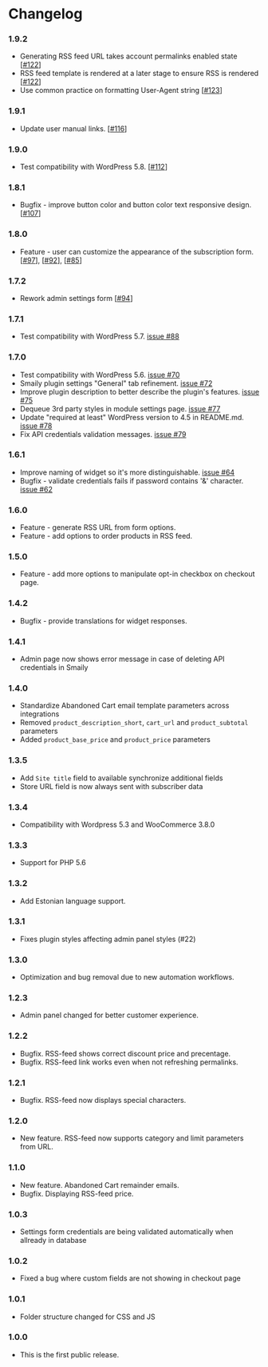 # Changelog

### 1.9.2
- Generating RSS feed URL takes account permalinks enabled state [[#122](https://github.com/sendsmaily/smaily-woocommerce-plugin/pull/122)]
- RSS feed template is rendered at a later stage to ensure RSS is rendered [[#122](https://github.com/sendsmaily/smaily-woocommerce-plugin/pull/122)]
- Use common practice on formatting User-Agent string [[#123](https://github.com/sendsmaily/smaily-woocommerce-plugin/pull/123)]

### 1.9.1
- Update user manual links. [[#116](https://github.com/sendsmaily/smaily-woocommerce-plugin/pull/116)]

### 1.9.0
- Test compatibility with WordPress 5.8. [[#112](https://github.com/sendsmaily/smaily-woocommerce-plugin/pull/112)]

### 1.8.1
- Bugfix - improve button color and button color text responsive design. [[#107](https://github.com/sendsmaily/smaily-woocommerce-plugin/pull/107)]

### 1.8.0
- Feature - user can customize the appearance of the subscription form. [[#97](https://github.com/sendsmaily/smaily-woocommerce-plugin/pull/97)], [[#92](https://github.com/sendsmaily/smaily-woocommerce-plugin/pull/92)], [[#85](https://github.com/sendsmaily/smaily-woocommerce-plugin/issues/85)]

### 1.7.2
- Rework admin settings form [[#94](https://github.com/sendsmaily/smaily-woocommerce-plugin/pull/94)]

### 1.7.1
- Test compatibility with WordPress 5.7. [issue #88](https://github.com/sendsmaily/smaily-woocommerce-plugin/issues/88)

### 1.7.0
- Test compatibility with WordPress 5.6. [issue #70](https://github.com/sendsmaily/smaily-woocommerce-plugin/issues/70)
- Smaily plugin settings "General" tab refinement. [issue #72](https://github.com/sendsmaily/smaily-woocommerce-plugin/pull/72)
- Improve plugin description to better describe the plugin's features. [issue #75](https://github.com/sendsmaily/smaily-woocommerce-plugin/pull/75)
- Dequeue 3rd party styles in module settings page. [issue #77](https://github.com/sendsmaily/smaily-woocommerce-plugin/pull/77)
- Update "required at least" WordPress version to 4.5 in README.md. [issue #78](https://github.com/sendsmaily/smaily-woocommerce-plugin/pull/78)
- Fix API credentials validation messages. [issue #79](https://github.com/sendsmaily/smaily-woocommerce-plugin/pull/79)

### 1.6.1
- Improve naming of widget so it's more distinguishable. [issue #64](https://github.com/sendsmaily/smaily-woocommerce-plugin/issues/64)
- Bugfix - validate credentials fails if password contains '&' character. [issue #62](https://github.com/sendsmaily/smaily-woocommerce-plugin/issues/62)

### 1.6.0

- Feature - generate RSS URL from form options.
- Feature - add options to order products in RSS feed.

### 1.5.0

- Feature - add more options to manipulate opt-in checkbox on checkout page.

### 1.4.2

- Bugfix - provide translations for widget responses.

### 1.4.1

- Admin page now shows error message in case of deleting API credentials in Smaily

### 1.4.0

- Standardize Abandoned Cart email template parameters across integrations
- Removed `product_description_short`, `cart_url` and `product_subtotal` parameters
- Added `product_base_price` and `product_price` parameters

### 1.3.5

- Add `Site title` field to available synchronize additional fields
- Store URL field is now always sent with subscriber data

### 1.3.4

- Compatibility with Wordpress 5.3 and WooCommerce 3.8.0

### 1.3.3

- Support for PHP 5.6

### 1.3.2

- Add Estonian language support.

### 1.3.1

- Fixes plugin styles affecting admin panel styles (#22)

### 1.3.0

- Optimization and bug removal due to new automation workflows.

### 1.2.3

- Admin panel changed for better customer experience.

### 1.2.2

- Bugfix. RSS-feed shows correct discount price and precentage.
- Bugfix. RSS-feed link works even when not refreshing permalinks.

### 1.2.1

- Bugfix. RSS-feed now displays special characters.

### 1.2.0

- New feature. RSS-feed now supports category and limit parameters from URL.

### 1.1.0

- New feature. Abandoned Cart remainder emails.
- Bugfix. Displaying RSS-feed price.

### 1.0.3

- Settings form credentials are being validated automatically when allready in database

### 1.0.2

- Fixed a bug where custom fields are not showing in checkout page

### 1.0.1

- Folder structure changed for CSS and JS

### 1.0.0

- This is the first public release.
